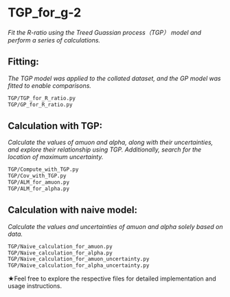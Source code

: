 # TGP_for_g-2

_Fit the R-ratio using the Treed Guassian process（TGP） model and perform a series of calculations._

## Fitting:

_The TGP model was applied to the collated dataset, and the GP model was fitted to enable comparisons._

```bash
TGP/TGP_for_R_ratio.py
TGP/GP_for_R_ratio.py
```

## Calculation with TGP:

_Calculate the values of amuon and alpha, along with their uncertainties, and explore their relationship using TGP. Additionally, search for the location of maximum uncertainty._

```bash
TGP/Compute_with_TGP.py
TGP/Cov_with_TGP.py
TGP/ALM_for_amuon.py
TGP/ALM_for_alpha.py
```

## Calculation with naive model:

_Calculate the values and uncertainties of amuon and alpha solely based on data._

```bash
TGP/Naive_calculation_for_amuon.py
TGP/Naive_calculation_for_alpha.py
TGP/Naive_calculation_for_amuon_uncertainty.py
TGP/Naive_calculation_for_alpha_uncertainty.py
```

&starf;Feel free to explore the respective files for detailed implementation and usage instructions.
